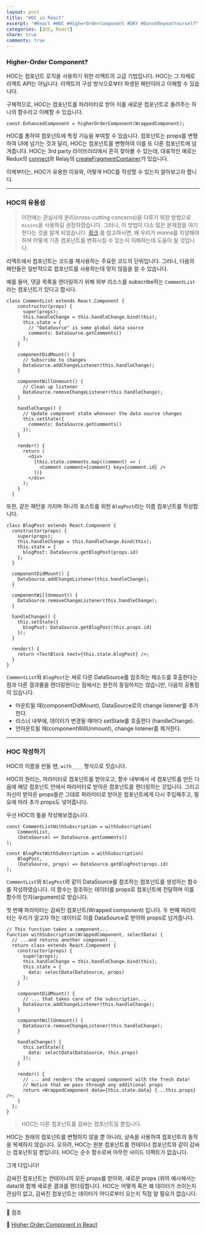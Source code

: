 ```yaml
---
layout: post
title: "HOC in React"
excerpt: "#React #HOC #HigherOrderComponent #DRY #DonotRepeatYourself"
categories: [글또, React]
share: true
comments: true
---
```


### Higher-Order Component?

HOC는 컴포넌트 로직을 사용하기 위한 리액트의 고급 기법입니다.
HOC는 그 자체로 리액트 API는 아닙니다.
리액트의 구성 방식으로부터 파생된 패턴이라고 이해할 수 있습니다.

구체적으로, HOC는 컴포넌트를 파라미터로 받아 이를 새로운 컴포넌트로 돌려주는 하나의 함수라고 이해할 수 있습니다.

```
const EnhancedComponent = higherOrderComponent(WrappedComponent);
```

HOC를 통하여 컴포넌트에 특정 기능을 부여할 수 있습니다.
컴포넌트는 props를 변형하여 UI에 넘기는 것과 달리, HOC는 컴포넌트를 변형하여 이를 또 다른 컴포넌트에 넘겨줍니다.
HOC는 3rd party 라이브러리에서 흔히 찾아볼 수 있는데, 대표적인 예로는 Redux의 [connect](https://github.com/reduxjs/react-redux/blob/master/docs/api/connect.md#connect)와 Relay의 [createFragmentContainer](http://facebook.github.io/relay/docs/en/fragment-container.html)가 있습니다.

이제부터는, HOC가 유용한 이유와, 어떻게 HOC를 작성할 수 있는지 알아보고자 합니다.

---

### HOC의 유용성

> 이전에는 관심사의 분리(cross-cutting concerns)을 다루기 위한 방법으로 `mixins`을 사용하길 권장하였습니다. 
> 그러나, 이 방법이 다소 많은 문제점을 야기한다는 것을 알게 되었습니다.
> [링크](https://reactjs.org/blog/2016/07/13/mixins-considered-harmful.html) 를 참고하시면, 왜 우리가 mixins를 지양해야하며 어떻게 기존 컴포넌트를 변화시킬 수 있는지 이해하는데 도움이 될 것입니다.

리엑트에서 컴포넌트는 코드를 재사용하는 주요한 코드의 단위입니다.
그러나, 다음의 패턴들은 일반적으로 컴포넌트를 사용하는데 맞지 않음을 알 수 있습니다.

예를 들어, 댓글 목록을 렌더링하기 위해 외부 리소스를 subscribe하는 `CommentList`라는 컴포넌트가 있다고 합시다.

```
class CommentList extends React.Component {
    constructor(props) {
      super(props);
      this.handleChange = this.handleChange.bind(this);
      this.state = {
        // "DataSource" is some global data source
        comments: DataSource.getComments()
      };
    }
  
    componentDidMount() {
      // Subscribe to changes
      DataSource.addChangeListener(this.handleChange);
    }
  
    componentWillUnmount() {
      // Clean up listener
      DataSource.removeChangeListener(this.handleChange);
    }
  
    handleChange() {
      // Update component state whenever the data source changes
      this.setState({
        comments: DataSource.getComments()
      });
    }
  
    render() {
      return (
        <div>
          {this.state.comments.map((comment) => (
            <Comment comment={comment} key={comment.id} />
          ))}
        </div>
      );
    }
  }
```

또한, 같은 패턴을 가지며 하나의 포스트를 위한 `BlogPost`라는 이름 컴포넌트를 작성합니다.

```
class BlogPost extends React.Component {
  constructor(props) {
    super(props);
    this.handleChange = this.handleChange.bind(this);
    this.state = {
      blogPost: DataSource.getBlogPost(props.id)
    };
  }

  componentDidMount() {
    DataSource.addChangeListener(this.handleChange);
  }

  componentWillUnmount() {
    DataSource.removeChangeListener(this.handleChange);
  }

  handleChange() {
    this.setState({
      blogPost: DataSource.getBlogPost(this.props.id)
    });
  }

  render() {
    return <TextBlock text={this.state.blogPost} />;
  }
}
```

`CommentList`와 `BlogPost`는 써로 다른 DataSource를 참조하는 메소드를 호출한다는 점과 다른 결과물을 렌더링한다는 점에서는 완전히 동일하지는 않습니만,
다음의 공통점이 있습니다.

- 마운트될 때(componentDidMount), DataSource로의 change listener를 추가한다.
- 리스너 내부에, 데이터가 변경될 때마다 setState를 호출한다 (handleChange).
- 언마운트될 때(componentWillUnmount), change listener를 제거한다.


---

### HOC 작성하기

HOC의 이름을 만들 땐, `with____` 형식으로 짓습니다.

HOC의 원리는, 파라미터로 컴포넌트를 받아오고, 함수 내부에서 새 컴포넌트를 만든 다음에 해당 컴포넌트 안에서 파라미터로 받아온 컴포넌트를 렌더링하는 것입니다.
그리고 자신이 받아온 props들은 그대로 파라미터로 받아온 컴포넌트에게 다시 주입해주고, 필요에 따라 추가 props도 넣어줍니다.

우선 HOC의 틀을 작성해보겠습니다.


```
const CommentListWithSubscription = withSubscription(
    CommentList,
    (DataSource) => DataSource.getComments()
);

const BlogPostWithSubscription = withSubscription(
    BlogPost,
    (DataSource, props) => DataSource.getBlogPost(props.id)
);
```

`CommentList`와 `BlogPost`와 같이 DataSource를 참조하는 컴포넌트를 생성하는 함수를 작성하였습니다.
이 함수는 참조하는 데이터를 props로 컴포넌트에 전달하며 이를 함수의 인자(argument)로 받습니다.

첫 번째 파라미터는 감싸진 컴포넌트(Wrapped component) 입니다.
두 번째 파라미터는 우리가 알고자 하는 데이터로 이를 DataSource로 받아와 props로 넘겨줍니다.

```
// This function takes a component...
function withSubscription(WrappedComponent, selectData) {
  // ...and returns another component...
  return class extends React.Component {
    constructor(props) {
      super(props);
      this.handleChange = this.handleChange.bind(this);
      this.state = {
        data: selectData(DataSource, props)
      };
    }

    componentDidMount() {
      // ... that takes care of the subscription...
      DataSource.addChangeListener(this.handleChange);
    }

    componentWillUnmount() {
      DataSource.removeChangeListener(this.handleChange);
    }

    handleChange() {
      this.setState({
        data: selectData(DataSource, this.props)
      });
    }

    render() {
      // ... and renders the wrapped component with the fresh data!
      // Notice that we pass through any additional props
      return <WrappedComponent data={this.state.data} {...this.props} />;
    }
  };
}
```

> HOC는 다른 컴포넌트를 감싸는 컴포넌트일 뿐입니다.

HOC는 원래의 컴포넌트를 변형하지 않을 뿐 아니라, 상속을 사용하여 컴포넌트의 동작을 복제하지 않습니다.
오히려, HOC는 원본 컴포넌트를 컨테이너 컴포넌트와 같이 감싸는 컴포넌트일 뿐입니다. HOC는 순수 함수로써 아무런 사이드 이펙트가 없습니다.

그게 다입니다!

감싸진 컴포넌트는 컨테이너의 모든 props를 받아와, 새로운 props (위의 예시에서는 data)와 함께 새로운 결과를 렌더링합니다.
HOC는 어떻게 혹은 왜 데이터가 쓰이는지 관심이 없고, 감싸진 컴포넌트는 데이터가 어디로부터 오는지 직접 알 필요가 없습니다.

---

🔗 참조

📌 [Higher Order Component in React](https://reactjs.org/docs/higher-order-components.html)
